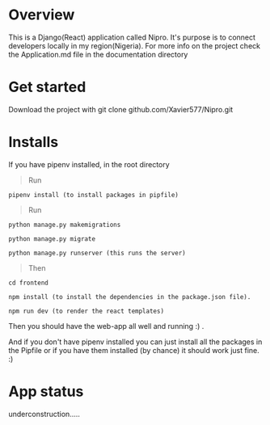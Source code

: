 # Overview

This is a Django(React) application called Nipro. It's purpose is to connect developers
locally in my region(Nigeria). For more info on the project check the Application.md file in the documentation
directory

# Get started

Download the project with git clone github.com/Xavier577/Nipro.git

# Installs

If you have pipenv installed, in the root directory
>Run 
```
pipenv install (to install packages in pipfile)
```
>Run
```
python manage.py makemigrations

python manage.py migrate 

python manage.py runserver (this runs the server)
```
>Then 
```
cd frontend 

npm install (to install the dependencies in the package.json file).

npm run dev (to render the react templates)
```

Then you should have the web-app all well and running :) .

And if you don't have pipenv installed you can just install all the packages in the Pipfile
or if you have them installed (by chance) it should work just fine. :)

# App status

underconstruction.....
